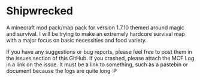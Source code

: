 Shipwrecked
===========

A minecraft mod pack/map pack for version 1.7.10 themed around magic and survival. I will be trying to make an extremely hardcore survival map with a major focus on basic necessities and food variety.

If you have any suggestions or bug reports, please feel free to post them in the issues section of this GitHub. If you crashed, please attach the MCF Log in a link on the issue. It must be a link to something, such as a pastebin or document because the logs are quite long :P
